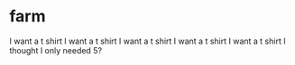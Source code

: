 # farm

I want a t shirt
I want a t shirt
I want a t shirt
I want a t shirt
I want a t shirt
I thought I only needed 5?
